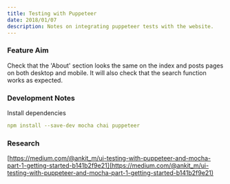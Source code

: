 ```yaml
---
title: Testing with Puppeteer
date: 2018/01/07
description: Notes on integrating puppeteer tests with the website.
---
```

### Feature Aim
Check that the 'About' section looks the same on the index and posts pages on both desktop and mobile. It will also check that the search function works as expected.

### Development Notes
Install dependencies
```yaml
npm install --save-dev mocha chai puppeteer
```

### Research
[https://medium.com/@ankit_m/ui-testing-with-puppeteer-and-mocha-part-1-getting-started-b141b2f9e21](https://medium.com/@ankit_m/ui-testing-with-puppeteer-and-mocha-part-1-getting-started-b141b2f9e21)